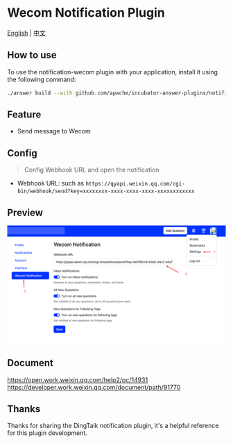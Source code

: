 # Wecom Notification Plugin

[English](./README.md) | [中文](./README_CN.md)

## How to use

To use the notification-wecom plugin with your application, install it using the following command:

```bash
./answer build --with github.com/apache/incubator-answer-plugins/notification-wecom
```


## Feature

- Send message to Wecom

## Config

> Config Webhook URL and open the notification

- Webhook URL: such as `https://qyapi.weixin.qq.com/cgi-bin/webhook/send?key=xxxxxxxx-xxxx-xxxx-xxxx-xxxxxxxxxxxx`

## Preview

![Wecom Config](./docs/wecom-config.png)

## Document

https://open.work.weixin.qq.com/help2/pc/14931
https://developer.work.weixin.qq.com/document/path/91770

## Thanks

Thanks for sharing the DingTalk notification plugin, it's a helpful reference for this plugin development.
